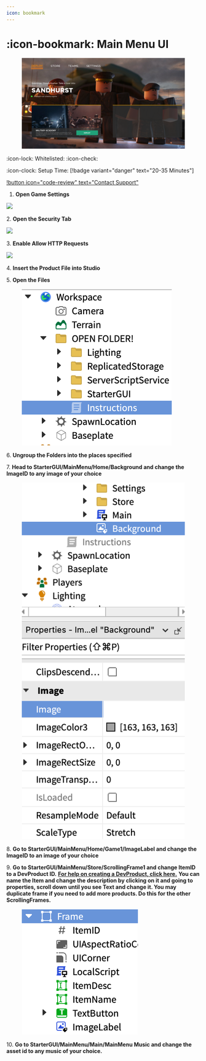 ```yaml
---
icon: bookmark
---
```


# :icon-bookmark: Main Menu UI

<figure><img src="https://github.com/A31thet1cs/Test/raw/main/.gitbook/assets/RobloxScreenShot20230113_093104742%20(1).png" alt=""><figcaption></figcaption></figure>

:icon-lock: Whitelisted: :icon-check:

:icon-clock: Setup Time: [!badge variant="danger" text="20-35 Minutes"]

[!button icon="code-review" text="Contact Support"](https://discord.gg/architech)

1. **Open Game Settings**

![](<https://files.gitbook.com/v0/b/gitbook-x-prod.appspot.com/o/spaces%2Fudgwvw8daCrADYEGvCEn%2Fuploads%2F8U67XbRjqf7y6BjDgDkc%2FScreenshot%202022-12-16%20at%205.40.26%20PM.png?alt=media&token=49571fcc-20b0-4efd-96d1-e2b131707fbf>)

2\. **Open the Security Tab**

![](<https://files.gitbook.com/v0/b/gitbook-x-prod.appspot.com/o/spaces%2Fudgwvw8daCrADYEGvCEn%2Fuploads%2FiGhOvQo1KUxanK4hJDak%2FScreenshot%202022-12-16%20at%205.41.25%20PM.png?alt=media&token=74694179-10d6-4227-a17e-470b4669fcb2>)

3\. **Enable Allow HTTP Requests**

![](<https://files.gitbook.com/v0/b/gitbook-x-prod.appspot.com/o/spaces%2Fudgwvw8daCrADYEGvCEn%2Fuploads%2F3Z69W1viNETCHtC0cDbD%2FScreenshot%202022-12-16%20at%205.42.53%20PM.png?alt=media&token=fec859bb-7265-4066-9ab8-4edc932f430d>)

4\. **Insert the Product File into Studio**

5\. **Open the Files**

<div align="left">

<figure><img src="https://github.com/A31thet1cs/Test/raw/main/.gitbook/assets/Screenshot%202023-03-19%20at%209.08.11%20PM.png" alt=""><figcaption></figcaption></figure>

</div>

6\. **Ungroup the Folders into the places specified**&#x20;

7\. **Head to StarterGUI/MainMenu/Home/Background and change the ImageID to any image of your choice**&#x20;

<div align="left">

<figure><img src="https://github.com/A31thet1cs/Test/raw/main/.gitbook/assets/Screenshot%202023-03-19%20at%209.10.34%20PM.png" alt=""><figcaption></figcaption></figure>

</div>

8\. &#x20;**Go to StarterGUI/MainMenu/Home/Game1/ImageLabel and change the ImageID to an image of your choice**&#x20;

9\. **Go to StarterGUI/MainMenu/Store/ScrollingFrame1 and change ItemID to a DevProduct ID.** [**For help on creating a DevProduct, click here.**](https://create.roblox.com/docs/production/monetization/developer-products) **You can name the Item and change the description by clicking on it and going to properties, scroll down until you see Text and change it. You may duplicate frame if you need to add more products. Do this for the other ScrollingFrames.**&#x20;

<div align="left">

<figure><img src="https://github.com/A31thet1cs/Test/raw/main/.gitbook/assets/Screenshot%202023-03-19%20at%209.14.56%20PM.png" alt=""><figcaption></figcaption></figure>

</div>

10\. **Go to StarterGUI/MainMenu/Main/MainMenu Music and change the asset id to any music of your choice.**